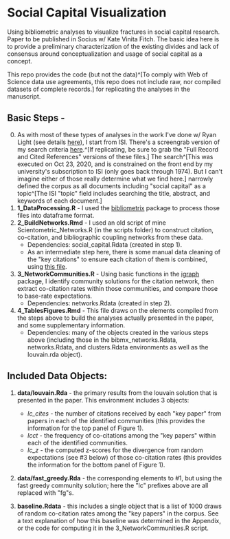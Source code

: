 # Social Capital Visualization
Using bibliometric analyses to visualize fractures in social capital research. Paper to be published in Socius w/ Kate Vinita Fitch. The basic idea here is to provide a preliminary characterization of the existing divides and lack of consensus around conceptualization and usage of social capital as a concept.

This repo provides the code (but not the data)^[To comply with Web of Science data use agreements, this repo does not include raw, nor compiled datasets of complete records.] for replicating the analyses in the manuscript.

## Basic Steps - 
0. As with most of these types of analyses in the work I've done w/ Ryan Light (see details [here](https://sites.google.com/site/jimiadams/projects/ideas)), I start from ISI. There's a screengrab version of my search criteria [here](Search_Criteria.png).^[If replicating, be sure to grab the "Full Record and Cited References" versions of these files.] The search^[This was executed on Oct 23, 2020, and is constrained on the front end by my university's subscription to ISI (only goes back through 1974). But I can't imagine either of those really determine what we find here.] narrowly defined the corpus as all documents including "social capital" as a topic^[The ISI "topic" field includes searching the title, abstract, and keywords of each document.]
1. **1_DataProcessing.R** - I used the [bibliometrix](https://www.bibliometrix.org/) package to process those files into dataframe format.
1. **2_BuildNetworks.Rmd** - I used an old script of mine Scientometric_Networks.R (in the scripts folder) to construct citation, co-citation, and bibliographic coupling networks from these data. 
    - Dependencies: social_capital.Rdata (created in step 1).
    - As an intermediate step here, there is some manual data cleaning of the "key citations" to ensure each citation of them is combined, using [this file](z_EntityResolution.R).
1. **3_NetworkCommunities.R** - Using basic functions in the [igraph](https://igraph.org/r/) package, I identify community solutions for the citation network, then extract co-citation rates within those communities, and compare those to base-rate expectations.
    - Dependencies: networks.Rdata (created in step 2).
1. **4_TablesFigures.Rmd** - This file draws on the elements compiled from the steps above to build the analyses actually presented in the paper, and some supplementary information.
    - Dependencies: many of the objects created in the various steps above (including those in the bibmx_networks.Rdata, networks.Rdata, and clusters.Rdata environments as well as the louvain.rda object).
    
## Included Data Objects:
1. **data/louvain.Rda** - the primary results from the louvain solution that is presented in the paper. This environment includes 3 objects:
      - *lc_cites* - the number of citations received by each "key paper" from papers in each of the identified communities (this provides the information for the top panel of Figure 1).
      - *lcct* - the frequency of co-citations among the "key papers" within each of the identified communities.
      - *lc_z* - the computed z-scores for the divergence from random expectations (see #3 below) of those co-citation rates (this provides the information for the bottom panel of Figure 1).
      
1. **data/fast_greedy.Rda** - the corresponding elements to #1, but using the fast greedy community solution; here the "lc" prefixes above are all replaced with "fg"s.
1. **baseline.Rdata** - this includes a single object that is a list of 1000 draws of random co-citation rates among the "key papers" in the corpus. See a text explanation of how this baseline was determined in the Appendix, or the code for computing it in the 3_NetworkCommunities.R script.

